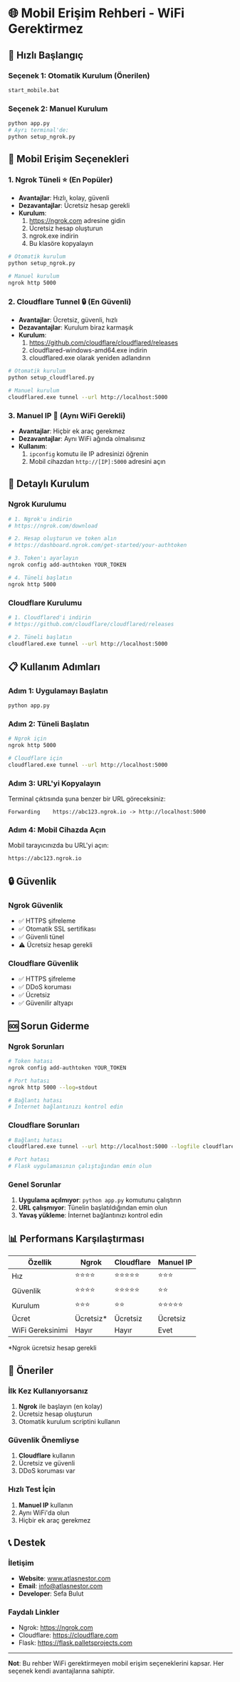 # 🌐 Mobil Erişim Rehberi - WiFi Gerektirmez

## 🚀 Hızlı Başlangıç

### Seçenek 1: Otomatik Kurulum (Önerilen)
```bash
start_mobile.bat
```

### Seçenek 2: Manuel Kurulum
```bash
python app.py
# Ayrı terminal'de:
python setup_ngrok.py
```

## 📱 Mobil Erişim Seçenekleri

### 1. **Ngrok Tüneli** ⭐ (En Popüler)
- **Avantajlar**: Hızlı, kolay, güvenli
- **Dezavantajlar**: Ücretsiz hesap gerekli
- **Kurulum**: 
  1. https://ngrok.com adresine gidin
  2. Ücretsiz hesap oluşturun
  3. ngrok.exe indirin
  4. Bu klasöre kopyalayın

```bash
# Otomatik kurulum
python setup_ngrok.py

# Manuel kurulum
ngrok http 5000
```

### 2. **Cloudflare Tunnel** 🔒 (En Güvenli)
- **Avantajlar**: Ücretsiz, güvenli, hızlı
- **Dezavantajlar**: Kurulum biraz karmaşık
- **Kurulum**:
  1. https://github.com/cloudflare/cloudflared/releases
  2. cloudflared-windows-amd64.exe indirin
  3. cloudflared.exe olarak yeniden adlandırın

```bash
# Otomatik kurulum
python setup_cloudflared.py

# Manuel kurulum
cloudflared.exe tunnel --url http://localhost:5000
```

### 3. **Manuel IP** 📡 (Aynı WiFi Gerekli)
- **Avantajlar**: Hiçbir ek araç gerekmez
- **Dezavantajlar**: Aynı WiFi ağında olmalısınız
- **Kullanım**:
  1. `ipconfig` komutu ile IP adresinizi öğrenin
  2. Mobil cihazdan `http://[IP]:5000` adresini açın

## 🔧 Detaylı Kurulum

### Ngrok Kurulumu
```bash
# 1. Ngrok'u indirin
# https://ngrok.com/download

# 2. Hesap oluşturun ve token alın
# https://dashboard.ngrok.com/get-started/your-authtoken

# 3. Token'ı ayarlayın
ngrok config add-authtoken YOUR_TOKEN

# 4. Tüneli başlatın
ngrok http 5000
```

### Cloudflare Kurulumu
```bash
# 1. Cloudflared'i indirin
# https://github.com/cloudflare/cloudflared/releases

# 2. Tüneli başlatın
cloudflared.exe tunnel --url http://localhost:5000
```

## 📋 Kullanım Adımları

### Adım 1: Uygulamayı Başlatın
```bash
python app.py
```

### Adım 2: Tüneli Başlatın
```bash
# Ngrok için
ngrok http 5000

# Cloudflare için
cloudflared.exe tunnel --url http://localhost:5000
```

### Adım 3: URL'yi Kopyalayın
Terminal çıktısında şuna benzer bir URL göreceksiniz:
```
Forwarding    https://abc123.ngrok.io -> http://localhost:5000
```

### Adım 4: Mobil Cihazda Açın
Mobil tarayıcınızda bu URL'yi açın:
```
https://abc123.ngrok.io
```

## 🔒 Güvenlik

### Ngrok Güvenlik
- ✅ HTTPS şifreleme
- ✅ Otomatik SSL sertifikası
- ✅ Güvenli tünel
- ⚠️ Ücretsiz hesap gerekli

### Cloudflare Güvenlik
- ✅ HTTPS şifreleme
- ✅ DDoS koruması
- ✅ Ücretsiz
- ✅ Güvenilir altyapı

## 🆘 Sorun Giderme

### Ngrok Sorunları
```bash
# Token hatası
ngrok config add-authtoken YOUR_TOKEN

# Port hatası
ngrok http 5000 --log=stdout

# Bağlantı hatası
# İnternet bağlantınızı kontrol edin
```

### Cloudflare Sorunları
```bash
# Bağlantı hatası
cloudflared.exe tunnel --url http://localhost:5000 --logfile cloudflared.log

# Port hatası
# Flask uygulamasının çalıştığından emin olun
```

### Genel Sorunlar
1. **Uygulama açılmıyor**: `python app.py` komutunu çalıştırın
2. **URL çalışmıyor**: Tünelin başlatıldığından emin olun
3. **Yavaş yükleme**: İnternet bağlantınızı kontrol edin

## 📊 Performans Karşılaştırması

| Özellik | Ngrok | Cloudflare | Manuel IP |
|---------|-------|------------|-----------|
| Hız | ⭐⭐⭐⭐ | ⭐⭐⭐⭐⭐ | ⭐⭐⭐ |
| Güvenlik | ⭐⭐⭐⭐ | ⭐⭐⭐⭐⭐ | ⭐⭐ |
| Kurulum | ⭐⭐⭐ | ⭐⭐ | ⭐⭐⭐⭐⭐ |
| Ücret | Ücretsiz* | Ücretsiz | Ücretsiz |
| WiFi Gereksinimi | Hayır | Hayır | Evet |

*Ngrok ücretsiz hesap gerekli

## 🎯 Öneriler

### İlk Kez Kullanıyorsanız
1. **Ngrok** ile başlayın (en kolay)
2. Ücretsiz hesap oluşturun
3. Otomatik kurulum scriptini kullanın

### Güvenlik Önemliyse
1. **Cloudflare** kullanın
2. Ücretsiz ve güvenli
3. DDoS koruması var

### Hızlı Test İçin
1. **Manuel IP** kullanın
2. Aynı WiFi'da olun
3. Hiçbir ek araç gerekmez

## 📞 Destek

### İletişim
- **Website**: www.atlasnestor.com
- **Email**: info@atlasnestor.com
- **Developer**: Sefa Bulut

### Faydalı Linkler
- Ngrok: https://ngrok.com
- Cloudflare: https://cloudflare.com
- Flask: https://flask.palletsprojects.com

---

**Not**: Bu rehber WiFi gerektirmeyen mobil erişim seçeneklerini kapsar. Her seçenek kendi avantajlarına sahiptir.

